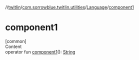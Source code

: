 //[twitlin](../../index.md)/[com.sorrowblue.twitlin.utilities](../index.md)/[Language](index.md)/[component1](component1.md)



# component1  
[common]  
Content  
operator fun [component1](component1.md)(): [String](https://kotlinlang.org/api/latest/jvm/stdlib/kotlin/-string/index.html)  




